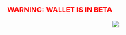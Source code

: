<h3 style="color:red"> WARNING: WALLET IS IN BETA</h3>
<p align="center">
<img src="https://i.imgur.com/PJXob0B.png" />
</p>
